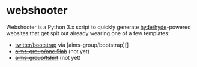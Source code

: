 # webshooter
Webshooter is a Python 3.x script to quickly generate [hyde/hyde][]-powered
websites that get spit out already wearing one of a few templates:

  * [twitter/bootstrap][] via [aims-group/bootstrap][]
  * ~~[aims-group/one.5lab][]~~ (not yet)
  * ~~[aims-group/tshirt][]~~ (not yet)

[hyde/hyde]: https://github.com/hyde/hyde
[twitter/bootstrap]: https://github.com/twitter/bootstrap
[aims-group/hyde-bootstrap]: https://github.com/aims-group/hyde-bootstrap
[aims-group/one.5lab]: https://github.com/aims-group/hyde-one.5lab
[aims-group/tshirt]: https://github.com/aims-group/hyde-tshirt
